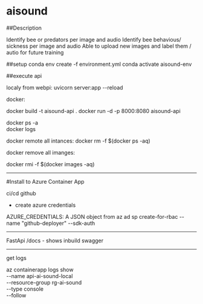 # aisound

##Description

Identify bee or predators per image and audio
Identify bee behavious/ sickness per image and audio
Able to upload new images and label them / autio for future training

##setup
conda env create -f environment.yml
conda activate aisound-env

##execute api


localy from webpi:
uvicorn server:app --reload

docker:

docker build -t aisound-api .
docker run -d -p 8000:8080 aisound-api

docker ps -a  
docker logs <containerid>

docker remote all intances:
docker rm -f $(docker ps -aq)

docker remove all imanges:

docker rmi -f $(docker images -aq)

---


#Install to Azure Container App

ci/cd github
- create azure credentials

AZURE_CREDENTIALS: A JSON object from az ad sp create-for-rbac --name "github-deployer" --sdk-auth


---
FastApi  /docs - shows inbuild swagger

---
get logs

az containerapp logs show \
  --name api-ai-sound-local \
  --resource-group rg-ai-sound \
  --type console \
  --follow







